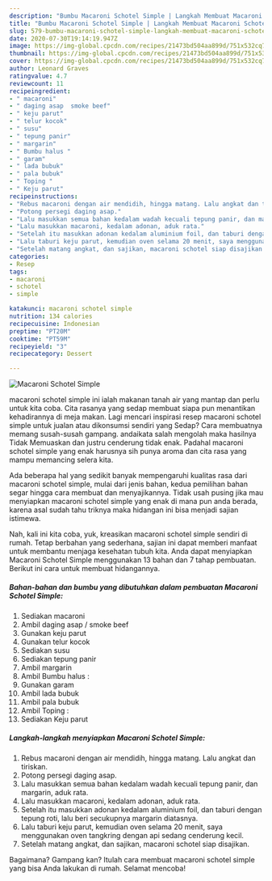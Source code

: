 ```yaml
---
description: "Bumbu Macaroni Schotel Simple | Langkah Membuat Macaroni Schotel Simple Yang Lezat"
title: "Bumbu Macaroni Schotel Simple | Langkah Membuat Macaroni Schotel Simple Yang Lezat"
slug: 579-bumbu-macaroni-schotel-simple-langkah-membuat-macaroni-schotel-simple-yang-lezat
date: 2020-07-30T19:14:19.947Z
image: https://img-global.cpcdn.com/recipes/21473bd504aa899d/751x532cq70/macaroni-schotel-simple-foto-resep-utama.jpg
thumbnail: https://img-global.cpcdn.com/recipes/21473bd504aa899d/751x532cq70/macaroni-schotel-simple-foto-resep-utama.jpg
cover: https://img-global.cpcdn.com/recipes/21473bd504aa899d/751x532cq70/macaroni-schotel-simple-foto-resep-utama.jpg
author: Leonard Graves
ratingvalue: 4.7
reviewcount: 11
recipeingredient:
- " macaroni"
- " daging asap  smoke beef"
- " keju parut"
- " telur kocok"
- " susu"
- " tepung panir"
- " margarin"
- " Bumbu halus "
- " garam"
- " lada bubuk"
- " pala bubuk"
- " Toping "
- " Keju parut"
recipeinstructions:
- "Rebus macaroni dengan air mendidih, hingga matang. Lalu angkat dan tiriskan."
- "Potong persegi daging asap."
- "Lalu masukkan semua bahan kedalam wadah kecuali tepung panir, dan margarin, aduk rata."
- "Lalu masukkan macaroni, kedalam adonan, aduk rata."
- "Setelah itu masukkan adonan kedalam aluminium foil, dan taburi dengan tepung roti, lalu beri secukupnya margarin diatasnya."
- "Lalu taburi keju parut, kemudian oven selama 20 menit, saya menggunakan oven tangkring dengan api sedang cenderung kecil."
- "Setelah matang angkat, dan sajikan, macaroni schotel siap disajikan."
categories:
- Resep
tags:
- macaroni
- schotel
- simple

katakunci: macaroni schotel simple 
nutrition: 134 calories
recipecuisine: Indonesian
preptime: "PT20M"
cooktime: "PT59M"
recipeyield: "3"
recipecategory: Dessert

---
```



![Macaroni Schotel Simple](https://img-global.cpcdn.com/recipes/21473bd504aa899d/751x532cq70/macaroni-schotel-simple-foto-resep-utama.jpg)


macaroni schotel simple ini ialah makanan tanah air yang mantap dan perlu untuk kita coba. Cita rasanya yang sedap membuat siapa pun menantikan kehadirannya di meja makan.
Lagi mencari inspirasi resep macaroni schotel simple untuk jualan atau dikonsumsi sendiri yang Sedap? Cara membuatnya memang susah-susah gampang. andaikata salah mengolah maka hasilnya Tidak Memuaskan dan justru cenderung tidak enak. Padahal macaroni schotel simple yang enak harusnya sih punya aroma dan cita rasa yang mampu memancing selera kita.



Ada beberapa hal yang sedikit banyak mempengaruhi kualitas rasa dari macaroni schotel simple, mulai dari jenis bahan, kedua pemilihan bahan segar hingga cara membuat dan menyajikannya. Tidak usah pusing jika mau menyiapkan macaroni schotel simple yang enak di mana pun anda berada, karena asal sudah tahu triknya maka hidangan ini bisa menjadi sajian istimewa.


Nah, kali ini kita coba, yuk, kreasikan macaroni schotel simple sendiri di rumah. Tetap berbahan yang sederhana, sajian ini dapat memberi manfaat untuk membantu menjaga kesehatan tubuh kita. Anda dapat menyiapkan Macaroni Schotel Simple menggunakan 13 bahan dan 7 tahap pembuatan. Berikut ini cara untuk membuat hidangannya.

<!--inarticleads1-->

##### Bahan-bahan dan bumbu yang dibutuhkan dalam pembuatan Macaroni Schotel Simple:

1. Sediakan  macaroni
1. Ambil  daging asap / smoke beef
1. Gunakan  keju parut
1. Gunakan  telur kocok
1. Sediakan  susu
1. Sediakan  tepung panir
1. Ambil  margarin
1. Ambil  Bumbu halus :
1. Gunakan  garam
1. Ambil  lada bubuk
1. Ambil  pala bubuk
1. Ambil  Toping :
1. Sediakan  Keju parut




<!--inarticleads2-->

##### Langkah-langkah menyiapkan Macaroni Schotel Simple:

1. Rebus macaroni dengan air mendidih, hingga matang. Lalu angkat dan tiriskan.
1. Potong persegi daging asap.
1. Lalu masukkan semua bahan kedalam wadah kecuali tepung panir, dan margarin, aduk rata.
1. Lalu masukkan macaroni, kedalam adonan, aduk rata.
1. Setelah itu masukkan adonan kedalam aluminium foil, dan taburi dengan tepung roti, lalu beri secukupnya margarin diatasnya.
1. Lalu taburi keju parut, kemudian oven selama 20 menit, saya menggunakan oven tangkring dengan api sedang cenderung kecil.
1. Setelah matang angkat, dan sajikan, macaroni schotel siap disajikan.




Bagaimana? Gampang kan? Itulah cara membuat macaroni schotel simple yang bisa Anda lakukan di rumah. Selamat mencoba!
